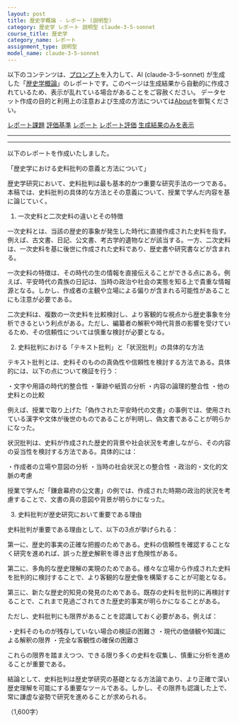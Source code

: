 ```yaml
---
layout: post
title: 歴史学概論 - レポート (説明型)
category: 歴史学 レポート 説明型 claude-3-5-sonnet
course_title: 歴史学
category_name: レポート
assignment_type: 説明型
model_name: claude-3-5-sonnet
---
```


以下のコンテンツは、[プロンプト](http://127.0.0.1:8000/generated/歴史学/claude-3-5-sonnet/prompt_レポート-説明型.md)を入力して、AI (claude-3-5-sonnet) が生成した「[歴史学概論](/contents/歴史学/)」のレポートです。このページは生成結果から自動的に作成されているため、表示が乱れている場合があることをご容赦ください。
データセット作成の目的と利用上の注意および生成の方法については[About](/About)を御覧ください。

[レポート課題](../レポート課題-説明型)
[評価基準](../評価基準-説明型)
[レポート](../レポート-説明型)
[レポート評価](../レポート評価-説明型)
[生成結果のみを表示](http://127.0.0.1:8000/generated/歴史学/claude-3-5-sonnet/レポート-説明型.md)
  

***
***
  
以下のレポートを作成いたしました。

「歴史学における史料批判の意義と方法について」

歴史学研究において、史料批判は最も基本的かつ重要な研究手法の一つである。本稿では、史料批判の具体的な方法とその意義について、授業で学んだ内容を基に論じていく。

1. 一次史料と二次史料の違いとその特徴

一次史料とは、当該の歴史的事象が発生した時代に直接作成された史料を指す。例えば、古文書、日記、公文書、考古学的遺物などが該当する。一方、二次史料は、一次史料を基に後世に作成された史料であり、歴史書や研究書などが含まれる。

一次史料の特徴は、その時代の生の情報を直接伝えることができる点にある。例えば、平安時代の貴族の日記は、当時の政治や社会の実態を知る上で貴重な情報源となる。しかし、作成者の主観や立場による偏りが含まれる可能性があることにも注意が必要である。

二次史料は、複数の一次史料を比較検討し、より客観的な視点から歴史事象を分析できるという利点がある。ただし、編纂者の解釈や時代背景の影響を受けているため、その信頼性については慎重な検討が必要となる。

2. 史料批判における「テキスト批判」と「状況批判」の具体的な方法

テキスト批判とは、史料そのものの真偽性や信頼性を検討する方法である。具体的には、以下の点について検証を行う：

・文字や用語の時代的整合性
・筆跡や紙質の分析
・内容の論理的整合性
・他の史料との比較

例えば、授業で取り上げた「偽作された平安時代の文書」の事例では、使用されている漢字や文体が後世のものであることが判明し、偽文書であることが明らかになった。

状況批判は、史料が作成された歴史的背景や社会状況を考慮しながら、その内容の妥当性を検討する方法である。具体的には：

・作成者の立場や意図の分析
・当時の社会状況との整合性
・政治的・文化的文脈の考慮

授業で学んだ「鎌倉幕府の公文書」の例では、作成された時期の政治的状況を考慮することで、文書の真の意図や背景が明らかになった。

3. 史料批判が歴史研究において重要である理由

史料批判が重要である理由として、以下の3点が挙げられる：

第一に、歴史的事実の正確な把握のためである。史料の信頼性を確認することなく研究を進めれば、誤った歴史解釈を導き出す危険性がある。

第二に、多角的な歴史理解の実現のためである。様々な立場から作成された史料を批判的に検討することで、より客観的な歴史像を構築することが可能となる。

第三に、新たな歴史的知見の発見のためである。既存の史料を批判的に再検討することで、これまで見過ごされてきた歴史的事実が明らかになることがある。

ただし、史料批判にも限界があることを認識しておく必要がある。例えば：

・史料そのものが残存していない場合の検証の困難さ
・現代の価値観や知識による解釈の限界
・完全な客観性の確保の困難さ

これらの限界を踏まえつつ、できる限り多くの史料を収集し、慎重に分析を進めることが重要である。

結論として、史料批判は歴史学研究の基礎となる方法論であり、より正確で深い歴史理解を可能にする重要なツールである。しかし、その限界も認識した上で、常に謙虚な姿勢で研究を進めることが求められる。

（1,600字）
